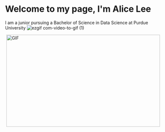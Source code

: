 # Welcome to my page, I'm Alice Lee
I am a junior pursuing a Bachelor of Science in Data Science at Purdue University
![ezgif com-video-to-gif (1)](https://github.com/alicehaemi/alicehaemi/assets/88690930/7ac56a3d-3e27-44e1-b285-617286740296)

<img align= "right" alt="GIF" src="https://github.com/alicehaemi/alicehaemi/assets/88690930/7ac56a3d-3e27-44e1-b285-617286740296" width="500" height="300" />

